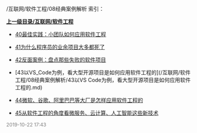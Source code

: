 /互联网/软件工程/08经典案例解析 索引：


**[上一级目录/互联网/软件工程](/互联网/软件工程/index.md)**

- [40最佳实践：小团队如何应用软件工程](/互联网/软件工程/08经典案例解析/40最佳实践：小团队如何应用软件工程.md)

- [41为什么程序员的业余项目大多都死了](/互联网/软件工程/08经典案例解析/41为什么程序员的业余项目大多都死了.md)

- [42反面案例：盘点那些失败的软件项目](/互联网/软件工程/08经典案例解析/42反面案例：盘点那些失败的软件项目.md)

- [43以VS_Code为例，看大型开源项目是如何应用软件工程的](/互联网/软件工程/08经典案例解析/43以VS Code为例，看大型开源项目是如何应用软件工程的.md)

- [44微软、谷歌、阿里巴巴等大厂是怎样应用软件工程的](/互联网/软件工程/08经典案例解析/44微软、谷歌、阿里巴巴等大厂是怎样应用软件工程的.md)

- [45从软件工程的角度看微服务、云计算、人工智能这些新技术](/互联网/软件工程/08经典案例解析/45从软件工程的角度看微服务、云计算、人工智能这些新技术.md)


<font size=2 color='grey'> 2019-10-22 17:43 </font>